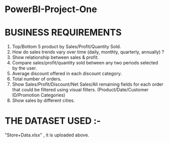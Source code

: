 # PowerBI-Project-One

# BUSINESS REQUIREMENTS 

1) Top/Bottom 5 product by Sales/Profit/Quantity Sold.
2) How do sales trends vary over time (daily, monthly, quarterly, annually) ?
3) Show relationship between sales & profit.
4) Compare sales/profit/quantity sold between any two periods selected by the user.
5) Average discount offered in each discount category.
6) Total number of orders.
7) Show Sales/Profit/Discount/Net Sales/All remaining fields for each order that could be filtered using visual filters. (Product/Date/Customer ID/Promotion Categories)
8) Show sales by different cities.


# THE DATASET USED :- 
"Store+Data.xlsx" , it is uploaded above.


